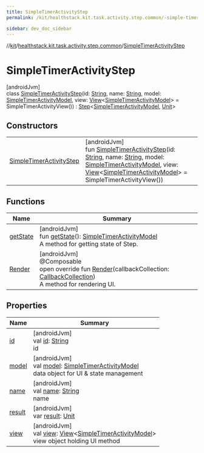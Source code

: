 ```yaml
---
title: SimpleTimerActivityStep
permalink: /kit/healthstack.kit.task.activity.step.common/-simple-timer-activity-step/index.html

sidebar: dev_doc_sidebar
---
```

//[kit](../../../index.html)/[healthstack.kit.task.activity.step.common](../index.html)/[SimpleTimerActivityStep](index.html)



# SimpleTimerActivityStep



[androidJvm]\
class [SimpleTimerActivityStep](index.html)(id: [String](https://kotlinlang.org/api/latest/jvm/stdlib/kotlin/-string/index.html), name: [String](https://kotlinlang.org/api/latest/jvm/stdlib/kotlin/-string/index.html), model: [SimpleTimerActivityModel](../../healthstack.kit.task.activity.model.common/-simple-timer-activity-model/index.html), view: [View](../../healthstack.kit.task.base/-view/index.html)&lt;[SimpleTimerActivityModel](../../healthstack.kit.task.activity.model.common/-simple-timer-activity-model/index.html)&gt; = SimpleTimerActivityView()) : [Step](../../healthstack.kit.task.base/-step/index.html)&lt;[SimpleTimerActivityModel](../../healthstack.kit.task.activity.model.common/-simple-timer-activity-model/index.html), [Unit](https://kotlinlang.org/api/latest/jvm/stdlib/kotlin/-unit/index.html)&gt;



## Constructors


| | |
|---|---|
| [SimpleTimerActivityStep](-simple-timer-activity-step.html) | [androidJvm]<br>fun [SimpleTimerActivityStep](-simple-timer-activity-step.html)(id: [String](https://kotlinlang.org/api/latest/jvm/stdlib/kotlin/-string/index.html), name: [String](https://kotlinlang.org/api/latest/jvm/stdlib/kotlin/-string/index.html), model: [SimpleTimerActivityModel](../../healthstack.kit.task.activity.model.common/-simple-timer-activity-model/index.html), view: [View](../../healthstack.kit.task.base/-view/index.html)&lt;[SimpleTimerActivityModel](../../healthstack.kit.task.activity.model.common/-simple-timer-activity-model/index.html)&gt; = SimpleTimerActivityView()) |


## Functions


| Name | Summary |
|---|---|
| [getState](../../healthstack.kit.task.base/-step/get-state.html) | [androidJvm]<br>fun [getState](../../healthstack.kit.task.base/-step/get-state.html)(): [SimpleTimerActivityModel](../../healthstack.kit.task.activity.model.common/-simple-timer-activity-model/index.html)<br>A method for getting state of Step. |
| [Render](-render.html) | [androidJvm]<br>@Composable<br>open override fun [Render](-render.html)(callbackCollection: [CallbackCollection](../../healthstack.kit.task.base/-callback-collection/index.html))<br>A method for rendering UI. |


## Properties


| Name | Summary |
|---|---|
| [id](../../healthstack.kit.task.base/-step/id.html) | [androidJvm]<br>val [id](../../healthstack.kit.task.base/-step/id.html): [String](https://kotlinlang.org/api/latest/jvm/stdlib/kotlin/-string/index.html)<br>id |
| [model](../../healthstack.kit.task.base/-step/model.html) | [androidJvm]<br>val [model](../../healthstack.kit.task.base/-step/model.html): [SimpleTimerActivityModel](../../healthstack.kit.task.activity.model.common/-simple-timer-activity-model/index.html)<br>data object for UI & state management |
| [name](../../healthstack.kit.task.base/-step/name.html) | [androidJvm]<br>val [name](../../healthstack.kit.task.base/-step/name.html): [String](https://kotlinlang.org/api/latest/jvm/stdlib/kotlin/-string/index.html)<br>name |
| [result](../../healthstack.kit.task.base/-step/result.html) | [androidJvm]<br>var [result](../../healthstack.kit.task.base/-step/result.html): [Unit](https://kotlinlang.org/api/latest/jvm/stdlib/kotlin/-unit/index.html) |
| [view](../../healthstack.kit.task.base/-step/view.html) | [androidJvm]<br>val [view](../../healthstack.kit.task.base/-step/view.html): [View](../../healthstack.kit.task.base/-view/index.html)&lt;[SimpleTimerActivityModel](../../healthstack.kit.task.activity.model.common/-simple-timer-activity-model/index.html)&gt;<br>view object holding UI method |

